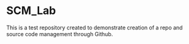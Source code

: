 # SCM_Lab
This is a test repository created to demonstrate creation of a repo and source code management through Github.
